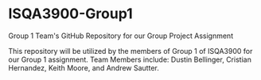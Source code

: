 # ISQA3900-Group1
 Group 1 Team's GitHub Repository for our Group Project Assignment

This repository will be utilized by the members of Group 1 of ISQA3900 for our Group 1 assignment.
Team Members include:  Dustin Bellinger, Cristian Hernandez, Keith Moore, and Andrew Sautter.
